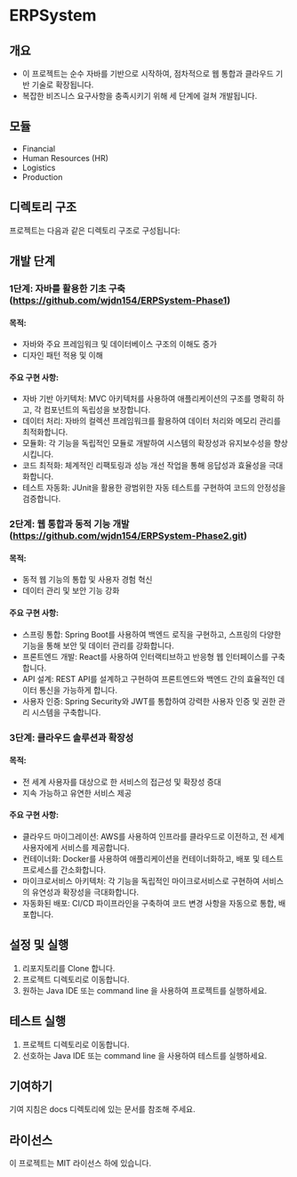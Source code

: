 # ERPSystem


## 개요
- 이 프로젝트는 순수 자바를 기반으로 시작하여, 점차적으로 웹 통합과 클라우드 기반 기술로 확장됩니다.
- 복잡한 비즈니스 요구사항을 충족시키기 위해 세 단계에 걸쳐 개발됩니다.

## 모듈
- Financial
- Human Resources (HR)
- Logistics
- Production

## 디렉토리 구조
프로젝트는 다음과 같은 디렉토리 구조로 구성됩니다:

## 개발 단계
### 1단계: 자바를 활용한 기초 구축 (https://github.com/wjdn154/ERPSystem-Phase1)
#### 목적:
- 자바와 주요 프레임워크 및 데이터베이스 구조의 이해도 증가
- 디자인 패턴 적용 및 이해
#### 주요 구현 사항:
- 자바 기반 아키텍처: MVC 아키텍처를 사용하여 애플리케이션의 구조를 명확히 하고, 각 컴포넌트의 독립성을 보장합니다.
- 데이터 처리: 자바의 컬렉션 프레임워크를 활용하여 데이터 처리와 메모리 관리를 최적화합니다.
- 모듈화: 각 기능을 독립적인 모듈로 개발하여 시스템의 확장성과 유지보수성을 향상시킵니다.
- 코드 최적화: 체계적인 리팩토링과 성능 개선 작업을 통해 응답성과 효율성을 극대화합니다.
- 테스트 자동화: JUnit을 활용한 광범위한 자동 테스트를 구현하여 코드의 안정성을 검증합니다.
### 2단계: 웹 통합과 동적 기능 개발 (https://github.com/wjdn154/ERPSystem-Phase2.git)
#### 목적:
- 동적 웹 기능의 통합 및 사용자 경험 혁신
- 데이터 관리 및 보안 기능 강화
#### 주요 구현 사항:
- 스프링 통합: Spring Boot를 사용하여 백엔드 로직을 구현하고, 스프링의 다양한 기능을 통해 보안 및 데이터 관리를 강화합니다.
- 프론트엔드 개발: React를 사용하여 인터랙티브하고 반응형 웹 인터페이스를 구축합니다.
- API 설계: REST API를 설계하고 구현하여 프론트엔드와 백엔드 간의 효율적인 데이터 통신을 가능하게 합니다.
- 사용자 인증: Spring Security와 JWT를 통합하여 강력한 사용자 인증 및 권한 관리 시스템을 구축합니다.
### 3단계: 클라우드 솔루션과 확장성
#### 목적:
- 전 세계 사용자를 대상으로 한 서비스의 접근성 및 확장성 증대
- 지속 가능하고 유연한 서비스 제공
#### 주요 구현 사항:
- 클라우드 마이그레이션: AWS를 사용하여 인프라를 클라우드로 이전하고, 전 세계 사용자에게 서비스를 제공합니다.
- 컨테이너화: Docker를 사용하여 애플리케이션을 컨테이너화하고, 배포 및 테스트 프로세스를 간소화합니다.
- 마이크로서비스 아키텍처: 각 기능을 독립적인 마이크로서비스로 구현하여 서비스의 유연성과 확장성을 극대화합니다.
- 자동화된 배포: CI/CD 파이프라인을 구축하여 코드 변경 사항을 자동으로 통합, 배포합니다.

## 설정 및 실행
1. 리포지토리를 Clone 합니다.
2. 프로젝트 디렉토리로 이동합니다.
3. 원하는 Java IDE 또는 command line 을 사용하여 프로젝트를 실행하세요.

## 테스트 실행
1. 프로젝트 디렉토리로 이동합니다.
2. 선호하는 Java IDE 또는 command line 을 사용하여 테스트를 실행하세요.

## 기여하기
기여 지침은 docs 디렉토리에 있는 문서를 참조해 주세요.

## 라이선스
이 프로젝트는 MIT 라이선스 하에 있습니다.
